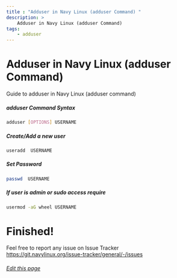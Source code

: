 ```yaml
---
title : "Adduser in Navy Linux (adduser Command) "
description: >
    Adduser in Navy Linux (adduser Command)
tags:
    - adduser   
---
```


# Adduser in Navy Linux (adduser Command)

Guide to adduser in Navy Linux (adduser command)

##### adduser Command Syntax

```bash
adduser [OPTIONS] USERNAME
```
##### Create/Add a new user

```bash
useradd  USERNAME
```
#####  Set Password

```bash
passwd  USERNAME
```
##### If user is admin or sudo access require

```bash
usermod -aG wheel USERNAME
```

# Finished!

Feel free to report any issue on Issue Tracker https://git.navylinux.org/issue-tracker/general/-/issues

###### [Edit this page](https://git.navylinux.org/website/navylinux-org/-/blob/main/content/wiki/guides/adduser-command.md)
